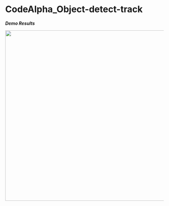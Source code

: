 # CodeAlpha_Object-detect-track



***Demo Results***
<p align="center">
    <img src="https://github.com/dvskabangira/", width="540">
